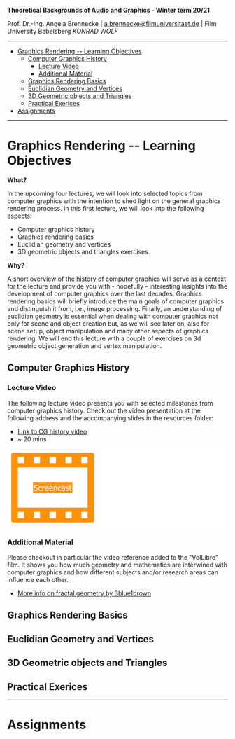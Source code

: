 <!-- ---  
title: Theoretical Backgrounds of Audio and Graphics
author: Angela Brennecke
affiliation: Film University Babelsberg KONRAD WOLF
date: Winter term 20/21
---   -->
**Theoretical Backgrounds of Audio and Graphics - Winter term 20/21**

Prof. Dr.-Ing. Angela Brennecke | a.brennecke@filmuniversitaet.de | Film University Babelsberg *KONRAD WOLF*

---

- [Graphics Rendering -- Learning Objectives](#graphics-rendering----learning-objectives)
  - [Computer Graphics History](#computer-graphics-history)
    - [Lecture Video](#lecture-video)
    - [Additional Material](#additional-material)
  - [Graphics Rendering Basics](#graphics-rendering-basics)
  - [Euclidian Geometry and Vertices](#euclidian-geometry-and-vertices)
  - [3D Geometric objects and Triangles](#3d-geometric-objects-and-triangles)
  - [Practical Exerices](#practical-exerices)
- [Assignments](#assignments)

---


# Graphics Rendering -- Learning Objectives

**What?**

In the upcoming four lectures, we will look into selected topics from computer graphics with the intention to shed light on the general graphics rendering process. In this first lecture, we will look into the following aspects:

- Computer graphics history
- Graphics rendering basics
- Euclidian geometry and vertices
- 3D geometric objects and triangles exercises

**Why?** 

A short overview of the history of computer graphics will serve as a context for the lecture and provide you with - hopefully - interesting insights into the development of computer graphics over the last decades. Graphics rendering basics will briefly introduce the main goals of computer graphics and distinguish it from, i.e., image processing. Finally, an understanding of euclidian geometry is essential when dealing with computer graphics not only for scene and object creation but, as we will see later on, also for scene setup, object manipulation and many other aspects of graphics rendering. We will end this lecture with a couple of exercises on 3d geometric object generation and vertex manipulation.

## Computer Graphics History

### Lecture Video

The following lecture video presents you with selected milestones from computer graphics history. Check out the video presentation at the following address and the accompanying slides in the resources folder:

- [Link to CG history video]()
- ~ 20 mins

![screencast](imgs/screencast.png)

### Additional Material

Please checkout in particular the video reference added to the "VolLibre" film. It shows you how much geometry and mathematics are interwined with computer graphics and how different subjects and/or research areas can influence each other. 

- [More info on fractal geometry by 3blue1brown](https://www.3blue1brown.com/videos-blog/2017/5/26/fractals-are-typically-not-self-similar) 

## Graphics Rendering Basics

## Euclidian Geometry and Vertices

## 3D Geometric objects and Triangles

## Practical Exerices



--- 

# Assignments


